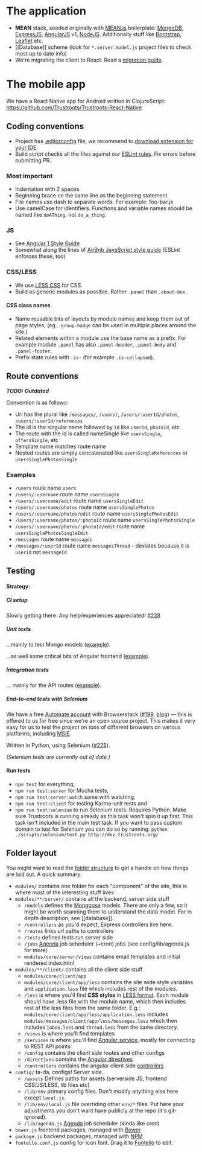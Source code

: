 

# The application
* **MEAN** stack, seeded originally with [MEAN.js](http://meanjs.org/) boilerplate: [MongoDB](www.mongodb.org), [ExpressJS](http://expressjs.com/), [AngularJS](https://angularjs.org/) v1, [NodeJS](http://nodejs.org/). Additionally stuff like [Bootstrap](http://getbootstrap.com/), [Leaflet](http://leafletjs.com/) etc.
* [[Database]] scheme (look for `*.server.model.js` project files to check most up to date info)
* We're migrating the client to React. Read a [migration guide](React.md).

# The mobile app
We have a React Native app for Android written in ClojureScript: https://github.com/Trustroots/Trustroots-React-Native

## Coding conventions
- Project has [.editorconfig](https://github.com/Trustroots/trustroots/blob/master/.editorconfig) file, we recommend to [download extension for your IDE](http://editorconfig.org/#download).
- Build script checks all the files against our [ESLint rules](https://github.com/Trustroots/trustroots/blob/master/.eslintrc.js). Fix errors before submitting PR.

### Most important
- Indentation with 2 spaces
- Beginning brace on the same line as the beginning statement
- File names use dash to separate words. For example: foo-bar.js
- Use camelCase for identifiers. Functions and variable names should be named like `doAThing`, not `do_a_thing`.

### JS
- See [Angular 1 Style Guide](https://github.com/johnpapa/angular-styleguide/blob/master/a1/README.md)
- Somewhat along the lines of [AirBnb JavaScript style guide](https://github.com/airbnb/javascript) (ESLint enforces these, too)

### CSS/LESS
- We use [LESS CSS](http://lesscss.org/) for CSS.
- Build as generic modules as possible. Rather `.panel` than `.about-box`.

#### CSS class names
- Name reusable bits of layouts by module names and keep them out of page styles, (eg. `.group-badge` can be used in multiple places around the site.)
- Related elements within a module use the base name as a prefix. For example module `.panel` has also `.panel-header`, `.panel-body` and `.panel-footer`.
- Prefix state rules with `.is-` (for example `.is-collapsed`).

## Route conventions
_**TODO: Outdated**_

Convention is as follows:
* Url has the plural like `/messages/`, `/users/`, `/users/:userId/photos`, `/users/:userId/references`
* The id is the singular name followed by `Id` like `userId`, `photoId`, etc
* The route with the id is called nameSingle like `usersSingle`, `offersSingle`, etc
* Template name matches route name
* Nested routes are simply concatenated like `usersSingleReferences` or `usersSinglePhotosSingle`

### Examples

* `/users` route name `users`
* `/users/:username` route name `usersSingle`
* `/users/:username/edit` route name `usersSingleEdit`
* `/users/:username/photos` route name `usersSinglePhotos`
* `/users/:username/photos/edit` route name `usersSinglePhotosEdit`
* `/users/:username/photos/:photoId` route name `usersSinglePhotosSingle`
* `/users/:username/photos/:photoId/edit` route name `usersSinglePhotosSingleEdit`
* `/messages` route name `messages`
* `/messages/:userId` route name `messagesThread` - deviates because it is `userId` not `messageId`

## Testing

#### Strategy:
##### CI setup
Slowly getting there. Any help/experiences appreciated! [#228](https://github.com/Trustroots/trustroots/issues/228)

##### Unit tests
...mainly to test Mongo models ([example](https://github.com/Trustroots/trustroots/blob/master/modules/users/tests/server/user.server.model.tests.js)).

...as well some critical bits of Angular frontend ([example](https://github.com/Trustroots/trustroots/blob/master/modules/users/tests/client/authentication.client.controller.tests.js )).

##### Integration tests
... mainly for the API routes ([example](https://github.com/Trustroots/trustroots/blob/master/modules/messages/tests/server/message.server.routes.tests.js)).

##### End-to-end tests with Selenium
We have a free [Automate account](https://www.browserstack.com/automate) with Browserstack ([#199](https://github.com/Trustroots/trustroots/issues/199), [blog](http://ideas.trustroots.org/2015/04/07/selenium-browserstack-testing/)) — this is offered to us for free since we're an open source project. This makes it very easy for us to test the project on tons of different browsers on various platforms, including [MSIE](https://github.com/Trustroots/trustroots/issues/45).

Written in Python, using Selenium ([#225](https://github.com/Trustroots/trustroots/issues/225)).

_(Selenium tests are currently out of date.)_

#### Run tests
* `npm test` for everything,
* `npm run test:server` for Mocha tests,
* `npm run test:server:watch` same with watching,
* `npm run test:client` for testing Karma-unit tests and
* `npm run test:selenium` to run Selenium tests. Requires Python. Make sure Trustroots is running already as this task won't spin it up first. This task isn't included in the main test task. If you want to pass custom domain to test for Selenium you can do so by running: `python ./scripts/selenium/test.py http://dev.trustroots.org/`

## Folder layout

You might want to read the [folder structure](http://meanjs.org/docs.html#folder-structure) to get a handle on how things are laid out. A quick summary:

* `modules/` contains one folder for each "component" of the site, this is where most of the interesting stuff lives
* `modules/**/server/` contains all the backend, server side stuff
  * `/models` defines the [Mongoose](https://mongoosejs.com/) models. There are only a few, so it might be worth scanning them to understand the data model. For in depth description, see [[database]].
  * `/controllers` as you'd expect, Express controllers live here.
  * `/routes` links url paths to controllers
  * `/tests` defines tests run server side
  * `/jobs` [Agenda](https://www.npmjs.com/package/agenda) job scheduler (~cron) jobs (see config/lib/agenda.js for more)
  * `modules/core/server/views` contains email templates and initial rendered index.html
* `modules/**/client/` contains all the client side stuff
    * `modules/core/client/app`
    * `modules/core/client/app/less` contains the site wide style variables and `application.less` file which includes rest of the modules.
    * `/less` is where you'll find **CSS styles** in [LESS format](http://lesscss.org/). Each module should have .less file with the module name, which then includes rest of the less files from the same folder. E.g.: `modules/core/client/app/less/application.less` includes `modules/messages/client/app/less/messages.less` which then includes `inbox.less` and `thread.less` from the same directory.
    * `/views` is where you'll find templates
    * `/services` is where you'll find [Angular service](https://docs.angularjs.org/guide/services), mostly for connecting to REST API points
    * `/config` contains the client side routes and other configs
    * `/directives` contains the [Angular directives](https://docs.angularjs.org/guide/directive)
    * `/controllers` contains the angular client side [controllers](https://docs.angularjs.org/guide/controller)
* `config/` ta-da, configs! Server side.
  * `/assets` Defines paths for assets (serverside JS, frontend CSS/JS/LESS, lib files etc)
  * `/lib/env` primary config files. Don't modify anything else here except `local.js`.
  * `/lib/env/local.js` file overriding other `env/*` files. Put here your adjustments you don't want have publicly at the repo (it's git-ignored).
  * `/lib/agenda.js` [Agenda](https://www.npmjs.com/package/agenda) job scheduler (kinda like cron)
* `bower.js` frontend packages, managed with [Bower](http://bower.io/)
* `package.js` backend packages, managed with [NPM](https://www.npmjs.com/)
* `fontello.conf.js` config for icon font. Drag it to [Fontello](http://fontello.com/) to edit.
